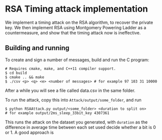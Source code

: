RSA Timing attack implementation
================================

We implement a timing attack on the RSA algorithm, to recover the private key.
We then implement RSA using Montgomery Powering Ladder as a countermeasure, and show that the timing attack now is ineffective.

Building and running
-------------------

To create and sign a number of messages, build and run the C program:
```
# Requires cmake, make, and C++11 compiler support.
$ cd build
$ cmake .. && make
$ ./csv <p> <q> <e> <number of messages> # for example 97 103 31 10000

```

After a while you will see a file called data.csv in the same folder. 

To run the attack, copy this into `Attack/output/some_folder`, and run 

```
$ python RSAAttack.py output/<some_folder> <duration to split on>
# for example output/2ms_sleep_33bit_key 4307361
```

This runs the attack on the dataset you generated, with `duration` as the difference in average time between each set used decide whether a bit is 0 or 1. A good approach is